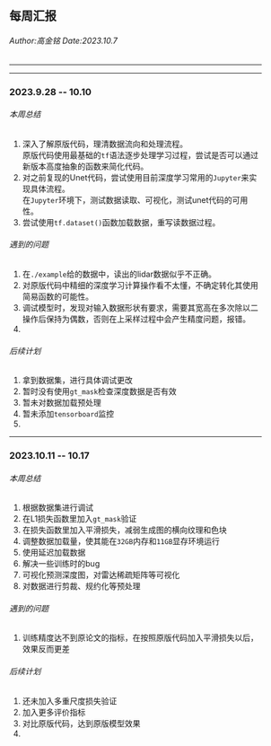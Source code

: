 <style type="text/css" rel="stylesheet">
div {
  max-width: 450px;
  margin: 0 auto;
}
</style>
<div>

## 每周汇报
###### *Author:高金铭 Date:2023.10.7*
***
***
### **2023**.9.28 -- 10.10
###### 本周总结
1. 深入了解原版代码，理清数据流向和处理流程。   
原版代码使用最基础的`tf`语法逐步处理学习过程，尝试是否可以通过新版本高度抽象的函数来简化代码。
2. 对之前复现的Unet代码，尝试使用目前深度学习常用的`Jupyter`来实现具体流程。   
在`Jupyter`环境下，测试数据读取、可视化，测试unet代码的可用性。
3. 尝试使用`tf.dataset()`函数加载数据，重写读数据过程。

###### 遇到的问题
1. 在`./example`给的数据中，读出的lidar数据似乎不正确。   
2. 对原版代码中精细的深度学习计算操作看不太懂，不确定转化其使用简易函数的可能性。
3. 调试模型时，发现对输入数据形状有要求，需要其宽高在多次除以二操作后保持为偶数，否则在上采样过程中会产生精度问题，报错。
4. 


###### 后续计划
1. 拿到数据集，进行具体调试更改
2. 暂时没有使用`gt_mask`检查深度数据是否有效
3. 暂未对数据加载预处理
4. 暂未添加`tensorboard`监控
5. 
***
### **2023**.10.11 -- 10.17
###### 本周总结
1. 根据数据集进行调试
2. 在L1损失函数里加入`gt_mask`验证
3. 在损失函数里加入平滑损失，减弱生成图的横向纹理和色块
4. 调整数据加载量，使其能在`32GB`内存和`11GB`显存环境运行
5. 使用延迟加载数据
6. 解决一些训练时的bug
7. 可视化预测深度图，对雷达稀疏矩阵等可视化
8. 对数据进行剪裁、规约化等预处理

###### 遇到的问题
1. 训练精度达不到原论文的指标，在按照原版代码加入平滑损失以后，效果反而更差

###### 后续计划
1. 还未加入多重尺度损失验证
2. 加入更多评价指标
3. 对比原版代码，达到原版模型效果
4. 

</div>




